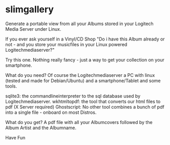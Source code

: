 # slimgallery
Generate a portable view from all your Albums stored in your Logitech Media Server under Linux.

If you ever ask yourself in a Vinyl/CD Shop "Do i have this Album already or not - and you store your musicfiles in your Linux powered Logitechmediaserver?"

Try this one.
Nothing really fancy - just a way to get your collection on your smartphone.

What do you need?
Of course the Logitechmediaserver a PC with linux (tested and made for Debian/Ubuntu) and a smartphone/Tablet and some tools.

sqlite3:     the commandlineinterpreter to the sql database used by Logitechmediaserver.
wkhtmltopdf: the tool that converts our html files to pdf (X Server required)
Ghostscript: No other tool combines a bunch of pdf into a single file - onboard on most Distros.

What do you get?
A pdf file with all your Albumcovers followed by the Album Artist and the Albumname.

Have Fun


